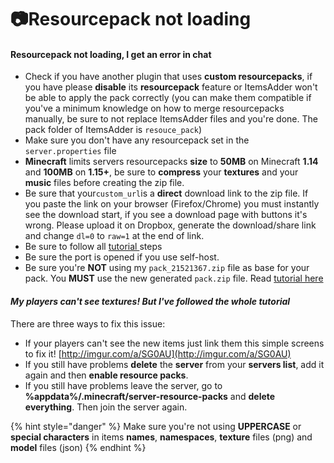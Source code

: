 # 📷Resourcepack not loading

#### Resourcepack not loading, I get an error in chat <a id="resourcepack-not-loading-i-get-an-error-in-chat"></a>

* Check if you have another plugin that uses **custom resourcepacks**, if you have please **disable** its **resourcepack** feature or ItemsAdder won't be able to apply the pack correctly \(you can make them compatible if you've a minimum knowledge on how to merge resourcepacks manually, be sure to not replace ItemsAdder files and you're done. The pack folder of ItemsAdder is `resouce_pack`\)
* Make sure you don't have any resourcepack set in the `server.properties` file
* **Minecraft** limits servers resourcepacks **size** to **50MB** on Minecraft **1.14** and **100MB** on **1.15+**, be sure to **compress** your **textures** and your **music** files before creating the zip file.
* Be sure that your`custom_url`is a **direct** download link to the zip file. If you paste the link on your browser \(Firefox/Chrome\) you must instantly see the download start, if you see a download page with buttons it's wrong. Please upload it on Dropbox, generate the download/share link and change `dl=0` to `raw=1` at the end of link.
* Be sure to follow all [tutorial ](../plugin-usage/resourcepack-hosting/)steps
* Be sure the port is opened if you use self-host.
* Be sure you're **NOT** using my `pack_21521367.zip` file as base for your pack.  You **MUST** use the new generated `pack.zip` file. Read [tutorial here](../plugin-usage/resourcepack-hosting/resourcepack-self-hosting.md)



#### _My players can't see textures! But I've followed the whole tutorial_ <a id="my-players-cant-see-textures-but-ive-followed-the-whole-tutorial"></a>

There are three ways to fix this issue:

* If your players can't see the new items just link them this simple screens to fix it! [http://imgur.com/a/SG0AU](http://imgur.com/a/SG0AU)​
* If you still have problems **delete** the **server** from your **servers list**, add it again and then **enable resource packs**.
* If you still have problems leave the server, go to **%appdata%/.minecraft/server-resource-packs** and **delete everything**. Then join the server again.

{% hint style="danger" %}
Make sure you're not using **UPPERCASE** or **special characters** in items **names**, **namespaces**, **texture** files \(png\) and **model** files \(json\)
{% endhint %}

